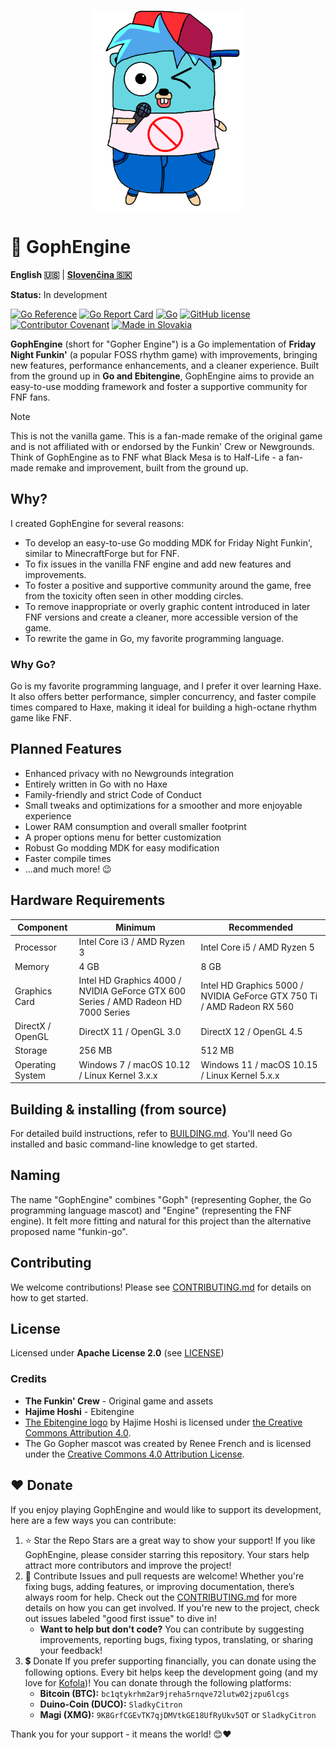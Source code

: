 <p align="center">
    <img src="https://github.com/MatusOllah/gophengine/blob/main/docs/gopher_boyfriend.png" alt="GophEngine logo" width="240" height="320">
</p>

# 🎤 GophEngine

**English 🇺🇸** | **[Slovenčina 🇸🇰](docs/README.sk.md)**

**Status:** In development

[![Go Reference](https://pkg.go.dev/badge/github.com/MatusOllah/gophengine.svg)](https://pkg.go.dev/github.com/MatusOllah/gophengine) [![Go Report Card](https://goreportcard.com/badge/github.com/MatusOllah/gophengine)](https://goreportcard.com/report/github.com/MatusOllah/gophengine) [![Go](https://github.com/MatusOllah/gophengine/actions/workflows/go.yml/badge.svg)](https://github.com/MatusOllah/gophengine/actions/workflows/go.yml) [![GitHub license](https://img.shields.io/github/license/MatusOllah/gophengine)](LICENSE) [![Contributor Covenant](https://img.shields.io/badge/Contributor%20Covenant-2.1-4baaaa.svg)](CODE_OF_CONDUCT.md) [![Made in Slovakia](https://raw.githubusercontent.com/pedromxavier/flag-badges/refs/heads/main/badges/SK.svg)](https://www.youtube.com/watch?v=UqXJ0ktrmh0)

**GophEngine** (short for "Gopher Engine") is a Go implementation of **Friday Night Funkin'** (a popular FOSS rhythm game) with improvements, bringing new features, performance enhancements, and a cleaner experience. Built from the ground up in **Go and Ebitengine**, GophEngine aims to provide an easy-to-use modding framework and foster a supportive community for FNF fans.

> [!NOTE]
> This is not the vanilla game. This is a fan-made remake of the original game and is not affiliated with or endorsed by the Funkin' Crew or Newgrounds.
> Think of GophEngine as to FNF what Black Mesa is to Half-Life - a fan-made remake and improvement, built from the ground up.

## Why?

I created GophEngine for several reasons:

* To develop an easy-to-use Go modding MDK for Friday Night Funkin', similar to MinecraftForge but for FNF.
* To fix issues in the vanilla FNF engine and add new features and improvements.
* To foster a positive and supportive community around the game, free from the toxicity often seen in other modding circles.
* To remove inappropriate or overly graphic content introduced in later FNF versions and create a cleaner, more accessible version of the game.
* To rewrite the game in Go, my favorite programming language.

### Why Go?

Go is my favorite programming language, and I prefer it over learning Haxe.
It also offers better performance, simpler concurrency, and faster compile times compared to Haxe, making it ideal for building a high-octane rhythm game like FNF.

## Planned Features

* Enhanced privacy with no Newgrounds integration
* Entirely written in Go with no Haxe
* Family-friendly and strict Code of Conduct
* Small tweaks and optimizations for a smoother and more enjoyable experience
* Lower RAM consumption and overall smaller footprint
* A proper options menu for better customization
* Robust Go modding MDK for easy modification
* Faster compile times
* ...and much more! 😉

## Hardware Requirements

| Component         | Minimum                                                                            | Recommended                                                             |
|-------------------|------------------------------------------------------------------------------------|-------------------------------------------------------------------------|
| Processor         | Intel Core i3 / AMD Ryzen 3                                                        | Intel Core i5 / AMD Ryzen 5                                             |
| Memory            | 4 GB                                                                               | 8 GB                                                                    |
| Graphics Card     | Intel HD Graphics 4000 / NVIDIA GeForce GTX 600 Series / AMD Radeon HD 7000 Series | Intel HD Graphics 5000 / NVIDIA GeForce GTX 750 Ti / AMD Radeon RX 560  |
| DirectX / OpenGL  | DirectX 11 / OpenGL 3.0                                                            | DirectX 12 / OpenGL 4.5                                                 |
| Storage           | 256 MB                                                                             | 512 MB                                                                  |
| Operating System  | Windows 7 / macOS 10.12 / Linux Kernel 3.x.x                                       | Windows 11 / macOS 10.15 / Linux Kernel 5.x.x                           |

## Building & installing (from source)

For detailed build instructions, refer to [BUILDING.md](BUILDING.md).
You'll need Go installed and basic command-line knowledge to get started.

## Naming

The name "GophEngine" combines "Goph" (representing Gopher, the Go programming language mascot) and "Engine" (representing the FNF engine). It felt more fitting and natural for this project than the alternative proposed name "funkin-go".

## Contributing

We welcome contributions! Please see [CONTRIBUTING.md](CONTRIBUTING.md) for details on how to get started.

## License

Licensed under **Apache License 2.0** (see [LICENSE](LICENSE))

### Credits

* **The Funkin' Crew** - Original game and assets
* **Hajime Hoshi** - Ebitengine
* [The Ebitengine logo](https://ebitengine.org/images/logo.png) by Hajime Hoshi is licensed under [the Creative Commons Attribution 4.0](https://creativecommons.org/licenses/by/4.0/).
* The Go Gopher mascot was created by Renee French and is licensed under the [Creative Commons 4.0 Attribution License](https://creativecommons.org/licenses/by/4.0/).

## ❤️ Donate

If you enjoy playing GophEngine and would like to support its development, here are a few ways you can contribute:

1. ⭐ Star the Repo
    Stars are a great way to show your support! If you like GophEngine, please consider starring this repository. Your stars help attract more contributors and improve the project!
2. 🤝 Contribute
    Issues and pull requests are welcome! Whether you're fixing bugs, adding features, or improving documentation, there’s always room for help. Check out the [CONTRIBUTING.md](CONTRIBUTING.md) for more details on how you can get involved. If you're new to the project, check out issues labeled "good first issue" to dive in!
    * **Want to help but don't code?** You can contribute by suggesting improvements, reporting bugs, fixing typos, translating, or sharing your feedback!
3. 💲 Donate
    If you prefer supporting financially, you can donate using the following options. Every bit helps keep the development going (and my love for [Kofola](https://kofola.cz/en))!
    You can donate through the following platforms:
    * **Bitcoin (BTC):** `bc1qtykrhm2ar9jreha5rnqve72lutw02jzpu6lcgs`
    * **Duino-Coin (DUCO):** `SladkyCitron`
    * **Magi (XMG):** `9K8GrfCGEvTK7qjDMVtkGE18UfRyUkv5QT` or `SladkyCitron`

Thank you for your support - it means the world! 😊❤️
